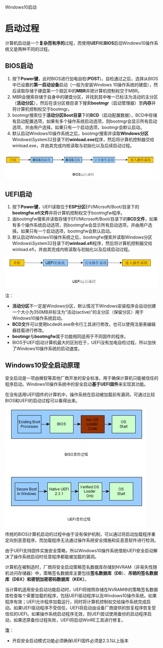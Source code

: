 Windows10启动



# 启动过程

​		计算机启动是一个**复杂而有序的**过程，而使用**UEFI**和**BIOS**启动Windows10操作系统又是两种不同的过程。



## BIOS启动

1. 按下**Power键**，此时BIOS进行加电自检(**POST**)，自检通过之后，选择从BIOS中已设置的**第一启动设备**启动（一般为安装Windows 10操作系统的硬盘），然后读取存储于硬盘第一个扇区中的**MBR**并把计算机控制权交于MBR。
2. MBR会搜索存储于自身中的硬盘分区，并找到其中唯一已标注为活动的主分区（**活动分区**），然后在该分区根目录下搜索**bootmgr**（启动管理器）至**内存**并将计算机控制权交于bootmgr。
3. bootmgr搜索位于**活动分区Boot目录**下的**BCD**（启动配置数据），BCD中存储有启动配置选项，如果有多个操作系统启动选项，则bootmgr会显示所有启动选项，并由用户选择。如果只有一个启动选项，bootmgr会默认启动。
4. 默认启动Windows10操作系统之后，bootmgr搜索并读取**Windows分区**Windows\System32目录下的**winload.exe**程序，然后将计算机控制器交给winload.exe，并由其完成内核读取与初始化以及后续启动过程。

![BISO运行流程](../../../MarkdownImgs\系统基础\Windows/Windows10启动/BISO运行流程.png)

## UEFI启动

1. 按下**Power键**，UEFI读取位于**ESP分区**EFI/Micrsoft/Boot/目录下的**bootmgfw.efi文件**并将计算机控制权交于bootmgfw程序。
2. 由bootmgfw搜索并读取存储于EFI/Microsoft/Boot/目录下的**BCD文件**，如果有多个操作系统启动选项，则bootmgfw会显示所有启动选项，并由用户选择。如果只有一个启动选项，bootmgfw会默认启动。
3. 默认启动Windoiws10操作系统之后，bootmgfw搜索并读取Windows分区Windows\System32目录下的**winload.efi**程序，然后将计算机控制器交给winload.efi，并由其完成内核读取与初始化以及后续启动过程。

![UEFI运行流程](../../../MarkdownImgs\系统基础\Windows/Windows10启动/UEFI运行流程.png)

注：

- **活动分区**不一定是Windows分区，默认情况下Windows安装程序会自动创建一个大小为350MB并标注为“活动(active)”的主分区（保留分区）用于Windows10操作系统启动。
- **BCD文**件可以使用bcdedit.exe命令行工具进行修改，也可以使用注册表编辑器挂载进行修改。
- **bootmgr**与**bootmgfw**属于功能相同适用于不同固件的程序。
- BIOS于UEFI启动计算机最大的区别在于，UEFI没有加电自检过程，所以加快了Windows10操作系统的启动速度。

## Windows10安全启动原理

​		安全启动是一项由微软等其他厂商开发的安全标准，用于确保计算机只能被信任的程序启动。Windows10操作系统中的安全启动**基于UEFI固件**来实现其功能。

​		在没有适用UEFI固件的计算机中，操作系统在启动被加载前有漏洞，可通过比较BIOS和UEFI的启动过程可以看得出来。

![Windows10安全启动原理](../../../MarkdownImgs\系统基础\Windows/Windows10启动/Windows10安全启动原理.png)

​		传统的BIOS计算机启动的过程中由于没有保护机制，可以通过将启动加载程序重定向到恶意程序。而加载程序无法通过操作系统安全措施和反恶意软件进行检测。

​		由于UEFI支持固件实施安全策略，所以Windows10操作系统借助UEFI安全启动解决了操作系统启动时任意程序都能被加载的漏洞。

​		计算机在被制造时，厂商将安全启动策略签名数据库存储到NVRAM（非易失性随机访问存储器）中，策略签名数据库主要包括**签名数据库（DB**）、**吊销的签名数据库（DBX）**和**密钥加密密码数据库（KEK）**。

​		当计算机适用安全启动功能启动时，UEFI将按照存储在NVRAM中的策略签名数据库检查每个索要加载的程序，包括UEFI驱动程序以及Windows10操作系统。如果程序有效；UEFI允许程序加载运行，同时将计算机控制权交给操作系统完成启动。如果UEFI驱动程序不受信任，UEFI将启动由设备厂商提供的恢复程序恢复受信任的UEFI。如果操作系统启动程序无效，则UEFI尝试使用备份的启动程序启动，如果还原备份过程失败，UEFI将启动WinRE工具进行修复。



**注**：

- 开启安全启动模式功能必须确保UEFI固件必须是2.3.1以上版本



















